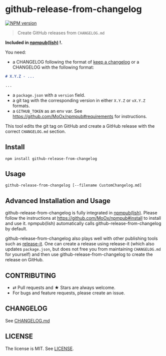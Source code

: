 # github-release-from-changelog

[![NPM version](https://img.shields.io/npm/v/github-release-from-changelog.svg?style=flat)](https://www.npmjs.com/package/github-release-from-changelog)

> Create GitHub releases from `CHANGELOG.md`

**Included in [npmpub(lish)] !.**

You need:

* a CHANGELOG following the format of [keep a changelog](http://keepachangelog.com/en/1.0.0/) or a CHANGELOG with the following format:

```md
# X.Y.Z - ...

...
```

* a `package.json` with a `version` field.
* a git tag with the corresponding version in either `X.Y.Z` or `vX.Y.Z` formats.
* a `GITHUB_TOKEN` as an env var. See <https://github.com/MoOx/npmpub#requirements> for instructions.

This tool edits the git tag on GitHub and create a GitHub release with the correct `CHANGELOG.md` section.

## Install

```console
npm install github-release-from-changelog
```

## Usage

```console
github-release-from-changelog [--filename CustomChangelog.md]
```

## Advanced Installation and Usage

github-release-from-changelog is fully integrated in [npmpub(lish)].
Please follow the instructions at <https://github.com/MoOx/npmpub#install> to install and use it.
npmpub(lish) automatically calls github-release-from-changelog by default.

github-release-from-changelog also plays well with other publishing tools such as [release-it](https://www.npmjs.com/package/release-it).
One can create a release using release-it (which also updates `package.json`, but does not free you from maintaining `CHANGELOG.md` for yourself) and then use github-release-from-changelog to create the release on GitHub.

## CONTRIBUTING

* ⇄ Pull requests and ★ Stars are always welcome.
* For bugs and feature requests, please create an issue.

## CHANGELOG

See [CHANGELOG.md](CHANGELOG.md)

## LICENSE

The license is MIT.
See [LICENSE](LICENSE).

[npmpub(lish)]: https://github.com/MoOx/npmpub
